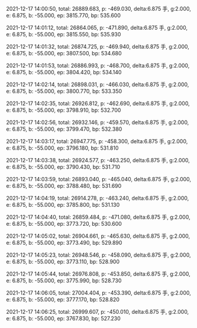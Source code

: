 2021-12-17 14:00:50, total: 26889.683, p: -469.030, delta:6.875 手, g:2.000, e: 6.875, b: -55.000, ep: 3815.770, bp: 535.600

2021-12-17 14:01:12, total: 26864.065, p: -471.890, delta:6.875 手, g:2.000, e: 6.875, b: -55.000, ep: 3815.550, bp: 535.930

2021-12-17 14:01:32, total: 26874.725, p: -469.940, delta:6.875 手, g:2.000, e: 6.875, b: -55.000, ep: 3807.500, bp: 534.680

2021-12-17 14:01:53, total: 26886.993, p: -468.700, delta:6.875 手, g:2.000, e: 6.875, b: -55.000, ep: 3804.420, bp: 534.140

2021-12-17 14:02:14, total: 26898.031, p: -466.030, delta:6.875 手, g:2.000, e: 6.875, b: -55.000, ep: 3800.770, bp: 533.350

2021-12-17 14:02:35, total: 26926.812, p: -462.690, delta:6.875 手, g:2.000, e: 6.875, b: -55.000, ep: 3798.910, bp: 532.700

2021-12-17 14:02:56, total: 26932.146, p: -459.570, delta:6.875 手, g:2.000, e: 6.875, b: -55.000, ep: 3799.470, bp: 532.380

2021-12-17 14:03:17, total: 26947.775, p: -458.300, delta:6.875 手, g:2.000, e: 6.875, b: -55.000, ep: 3796.180, bp: 531.810

2021-12-17 14:03:38, total: 26924.577, p: -463.250, delta:6.875 手, g:2.000, e: 6.875, b: -55.000, ep: 3790.430, bp: 531.710

2021-12-17 14:03:59, total: 26893.040, p: -465.040, delta:6.875 手, g:2.000, e: 6.875, b: -55.000, ep: 3788.480, bp: 531.690

2021-12-17 14:04:19, total: 26914.278, p: -463.240, delta:6.875 手, g:2.000, e: 6.875, b: -55.000, ep: 3785.800, bp: 531.130

2021-12-17 14:04:40, total: 26859.484, p: -471.080, delta:6.875 手, g:2.000, e: 6.875, b: -55.000, ep: 3773.720, bp: 530.600

2021-12-17 14:05:02, total: 26904.661, p: -465.630, delta:6.875 手, g:2.000, e: 6.875, b: -55.000, ep: 3773.490, bp: 529.890

2021-12-17 14:05:23, total: 26948.546, p: -458.090, delta:6.875 手, g:2.000, e: 6.875, b: -55.000, ep: 3773.110, bp: 528.900

2021-12-17 14:05:44, total: 26976.808, p: -453.850, delta:6.875 手, g:2.000, e: 6.875, b: -55.000, ep: 3775.990, bp: 528.730

2021-12-17 14:06:05, total: 27004.404, p: -453.390, delta:6.875 手, g:2.000, e: 6.875, b: -55.000, ep: 3777.170, bp: 528.820

2021-12-17 14:06:25, total: 26999.607, p: -450.010, delta:6.875 手, g:2.000, e: 6.875, b: -55.000, ep: 3767.830, bp: 527.230